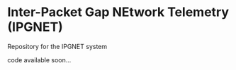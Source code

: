# Inter-Packet Gap NEtwork Telemetry (IPGNET)

Repository for the IPGNET system

code available soon...
